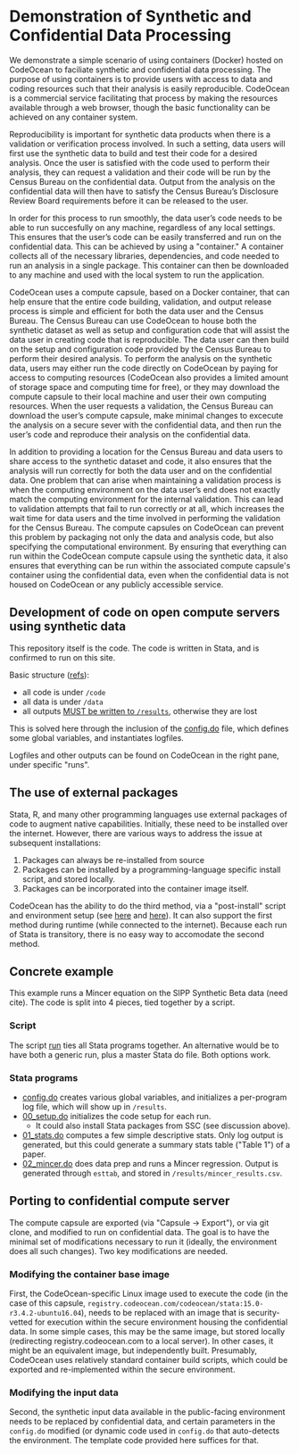 # Demonstration of Synthetic and Confidential Data Processing

We demonstrate a simple scenario of using containers (Docker) hosted on CodeOcean to faciliate synthetic and confidential data processing. The purpose of using containers is to provide users with access to data and coding resources such that
their analysis is easily reproducible. CodeOcean is a commercial service facilitating that process by making the resources available through a web browser, though the basic functionality can be achieved on any container system. 

Reproducibility is important for synthetic data products when there
is a validation or verification process involved. In such a setting, data users will first use the synthetic
data to build and test their code for a desired analysis. Once the user is satisfied with the code used to
perform their analysis, they can request a validation and their code will be run by the Census Bureau on
the confidential data. Output from the analysis on the confidential data will then have to satisfy the
Census Bureau’s Disclosure Review Board requirements before it can be released to the user.

In order for this process to run smoothly, the data user’s code needs to be able to run succesfully on any
machine, regardless of any local settings. This ensures that the user’s code can be easily transferred and
run on the confidential data. This can be achieved by using a "container." A container collects all of the
necessary libraries, dependencies, and code needed to run an analysis in a single
package. This container can then be downloaded to any machine and used with the local system to run
the application.

CodeOcean uses a compute capsule, based on a Docker container, that can help ensure that the entire code
building, validation, and output release process is simple and efficient for both the data user and the
Census Bureau. The Census Bureau can use CodeOcean to house both the synthetic dataset as well as
setup and configuration code that will assist the data user in creating code that is reproducible. The data
user can then build on the setup and configuration code provided by the Census Bureau to perform their
desired analysis. To perform the analysis on the synthetic data, users may either run the code directly on
CodeOcean by paying for access to computing resources (CodeOcean also provides a limited amount of
storage space and computing time for free), or they may download the compute capsule to their local
machine and user their own computing resources. When the user requests a validation, the Census
Bureau can download the user’s compute capsule, make minimal changes to excecute the analysis on a
secure sever with the confidential data, and then run the user’s code and reproduce their analysis on
the confidential data.

In addition to providing a location for the Census Bureau and data users to share access to the synthetic
dataset and code, it also ensures that the analysis will run correctly for both the data user and on the
confidential data. One problem that can arise when maintaining a validation process is when the
computing environment on the data user’s end does not exactly match the computing environment for
the internal validation. This can lead to validation attempts that fail to run correctly or at all, which
increases the wait time for data users and the time involved in performing the validation for the Census
Bureau. The compute capsules on CodeOcean can prevent this problem by packaging not only the data
and analysis code, but also specifying the computational environment. By ensuring that everything can
run within the CodeOcean compute capsule using the synthetic data, it also ensures that everything can
be run within the associated compute capsule's container using the confidential data, even when the confidential data is not housed on CodeOcean or any publicly accessible service.

## Development of code on open compute servers using synthetic data

This repository itself is the code. The code is written in Stata, and is confirmed to run on this site.

Basic structure ([refs](https://help.codeocean.com/getting-started/uploading-code-and-data/paths)):
- all code is under `/code`
- all data is under `/data`
- all outputs [MUST be written to `/results`](https://help.codeocean.com/getting-started/uploading-code-and-data/saving-files), otherwise they are lost

This is solved here through the inclusion of the [config.do](config.do) file, which defines some global variables, and instantiates logfiles.

Logfiles and other outputs can be found on CodeOcean in the right pane, under specific "runs". 

## The use of external packages

Stata, R, and many other programming languages use external packages of code to augment native capabilities. Initially, these need to be installed over the internet. However, there are various ways to address the issue at subsequent installations:

1. Packages can always be re-installed from source
2. Packages can be installed by a programming-language specific install script, and stored locally. 
3. Packages can be incorporated into the container image itself.

CodeOcean has the ability to do the third method, via a "post-install" script and environment setup (see [here](https://help.codeocean.com/getting-started/the-computational-environment/using-the-postinstall-script-for-further-customization) and [here](https://help.codeocean.com/tips-and-tricks/language-specific-issues/using-stata-on-code-ocean)). It can also support the first method during runtime (while connected to the internet). Because each run of Stata is transitory, there is no easy way to accomodate the second method. 

## Concrete example

This example runs a Mincer equation on the SIPP Synthetic Beta data (need cite). The code is split into 4 pieces, tied together by a script.

### Script

The script [run](run) ties all Stata programs together. An alternative would be to have both a generic run, plus a master Stata do file. Both options work.

### Stata programs

- [config.do](config.do) creates various global variables, and initializes a per-program log file, which will show up in `/results`.
- [00_setup.do](00_setup.do) initializes the code setup for each run. 
  - It could also install Stata packages from SSC (see discussion above).
- [01_stats.do](01_stats.do) computes a few simple descriptive stats. Only log output is generated, but this could generate a summary stats table ("Table 1") of a paper.
- [02_mincer.do](02_mincer.do) does data prep and runs a Mincer regression. Output is generated through `esttab`, and stored in `/results/mincer_results.csv`.

## Porting to confidential compute server

The compute capsule are exported (via "Capsule -> Export"), or via git clone, and modified to run on confidential data. The goal is to have the minimal set of modifications necessary to run it (ideally, the environment does all such changes).
Two key modifications are needed. 

### Modifying the container base image

First, the CodeOcean-specific Linux image used to execute the code (in the case of this capsule, `registry.codeocean.com/codeocean/stata:15.0-r3.4.2-ubuntu16.04`), needs to be replaced with an image that is security-vetted for execution within the secure environment housing the confidential data. In some simple cases, this may be the same image, but stored locally (redirecting registry.codeocean.com to a local server). In other cases, it might be an equivalent image, but independently built. Presumably, CodeOcean uses relatively standard container build scripts, which could be exported and re-implemented within the secure environment. 

### Modifying the input data

Second, the synthetic input data available in the public-facing environment needs to be replaced by confidential data, and certain parameters in the `config.do` modified (or dynamic code used in `config.do` that auto-detects the environment. The template code provided here suffices for that.